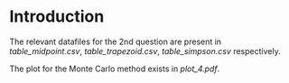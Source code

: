 # Introduction

The relevant datafiles for the 2nd question are present in _table_midpoint.csv_, _table_trapezoid.csv_, _table_simpson.csv_ respectively.

The plot for the Monte Carlo method exists in _plot_4.pdf_.
